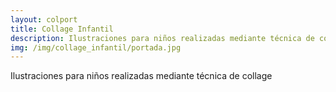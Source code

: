 ```yaml
---
layout: colport
title: Collage Infantil
description: Ilustraciones para niños realizadas mediante técnica de collage
img: /img/collage_infantil/portada.jpg
---
```


Ilustraciones para niños realizadas mediante técnica de collage

<div class="section group">
        <div class="col span_12_of_12">
	  <img class="image_enlarge" src="{{ site.baseurl }}/img/collage_infantil/musicos_bremen.jpg" alt=""/>
	</div>
</div>

